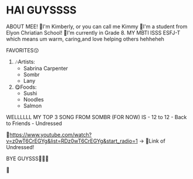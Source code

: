 <h1>HAI GUYSSSS</h1>
<p>
ABOUT MEE!
📌I'm Kimberly, or you can call me Kimmy 
🏫I'm a student from Elyon Chriatian School!
💬I'm currently in Grade 8.
MY MBTI ISSS ESFJ-T which means um warm, caring,and love helping others hehheheh

  FAVORITES😗
1. 🎶Artists:
   - Sabrina Carpenter
   - Sombr
   - Lany
2. 😋Foods:
   - Sushi
   - Noodles
   - Salmon

WELLLLLL MY TOP 3 SONG FROM SOMBR (FOR NOW) IS
    - 12 to 12
    - Back to Friends
    - Undressed

🔗https://www.youtube.com/watch?v=z0wT6CrEGYg&list=RDz0wT6CrEGYg&start_radio=1 -> 💬Link of Undressed!


BYE GUYSSS🤌🆙🫶



</p>🏫
